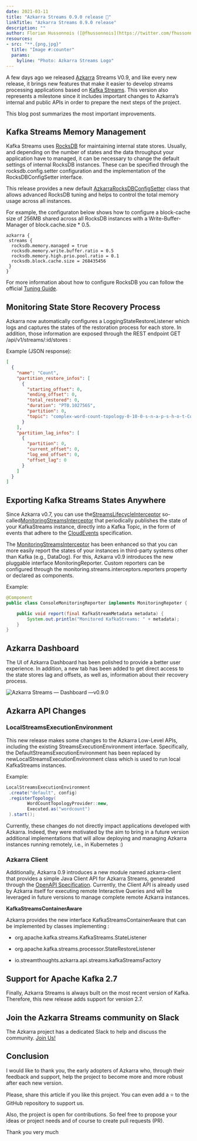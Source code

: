 ```yaml
---
date: 2021-03-11
title: "Azkarra Streams 0.9.0 release 🚀"
linkTitle: "Azkarra Streams 0.9.0 release"
description: ""
author: Florian Hussonnois ([@fhussonnois](https://twitter.com/fhussonnois))
resources:
- src: "**.{png,jpg}"
  title: "Image #:counter"
  params:
    byline: "Photo: Azkarra Streams Logo"
---
```


A few days ago we released [Azkarra](https://www.azkarrastreams.io/) Streams V0.9, and like every new release, it brings new features that make it easier to develop streams processing applications based on [Kafka Streams](https://kafka.apache.org/documentation/streams/). This version also represents a milestone since it includes important changes to Azkarra’s internal and public APIs in order to prepare the next steps of the project.

This blog post summarizes the most important improvements.

## Kafka Streams Memory Management

Kafka Streams uses [RocksDB](https://rocksdb.org/) for maintaining internal state stores. Usually, and depending on the number of states and the data throughput your application have to managed, it can be necessary to change the default settings of internal RocksDB instances. These can be specified through the rocksdb.config.setter configuration and the implementation of the RocksDBConfigSetter interface.

This release provides a new default [AzkarraRocksDBConfigSetter](https://www.azkarrastreams.io/docs/developer-guide/rocksdb/) class that allows advanced RocksDB tuning and helps to control the total memory usage across all instances.

For example, the configuraton below shows how to configure a block-cache size of 256MB shared across all RocksDB instances with a Write-Buffer-Manager of block.cache.size * 0.5.

```hocon
azkarra {
 streams {
  rocksdb.memory.managed = true
  rocksdb.memory.write.buffer.ratio = 0.5
  rocksdb.memory.high.prio.pool.ratio = 0.1
  rocksdb.block.cache.size = 268435456
 }
}
```

For more information about how to configure RocksDB you can follow the official [Tuning Guide](https://github.com/facebook/rocksdb/wiki/RocksDB-Tuning-Guide).

## Monitoring State Store Recovery Process

Azkarra now automatically configures a LoggingStateRestoreListener which logs and captures the states of the restoration process for each store. In addition, those information are exposed through the REST endpoint GET /api/v1/streams/:id/stores :

Example (JSON response):

```json
[
  {
    "name": "Count",
    "partition_restore_infos": [
      {
        "starting_offset": 0,
        "ending_offset": 0,
        "total_restored": 0,
        "duration": "PT0.102756S",
        "partition": 0,
        "topic": "complex-word-count-topology-0-10-0-s-n-a-p-s-h-o-t-Count-changelog"
      }
    ],
    "partition_lag_infos": [
      {
        "partition": 0,
        "current_offset": 0,
        "log_end_offset": 0,
        "offset_lag": 0
      }
    ]
  }
]
```

## Exporting Kafka Streams States Anywhere

Since Azkarra v0.7, you can use the[StreamsLifecycleInterceptor](https://www.azkarrastreams.io/docs/developer-guide/streamslifecycleinterceptors/) so-called[MonitoringStreamsInterceptor](https://www.azkarrastreams.io/docs/developer-guide/streamslifecycleinterceptors/#86-monitoringstreamsinterceptor) that periodically publishes the state of your KafkaStreams instance, directly into a Kafka Topic, in the form of events that adhere to the [CloudEvents](https://cloudevents.io/) specification.

The [MonitoringStreamsInterceptor](https://www.azkarrastreams.io/docs/developer-guide/streamslifecycleinterceptors/#86-monitoringstreamsinterceptor) has been enhanced so that you can more easily report the states of your instances in third-party systems other than Kafka (e.g., DataDog). For this, Azkarra v0.9 introduces the new pluggable interface MonitoringReporter. Custom reporters can be configured through the monitoring.streams.interceptors.reporters property or declared as components.

Example:

```java
@Component
public class ConsoleMonitoringReporter implements MonitoringRepoter {

    public void report(final KafkaStreamMetadata metadata) {
        System.out.println("Monitored KafkaStreams: " + metadata);
    }
}
```


## Azkarra Dashboard

The UI of Azkarra Dashboard has been polished to provide a better user experience. In addition, a new tab has been added to get direct access to the state stores lag and offsets, as well as, information about their recovery process.


![Azkarra Streams — Dashboard —v0.9.0](/images/azkarra-streams-overview.gif)

## Azkarra API Changes

### LocalStreamsExecutionEnvironment

This new release makes some changes to the Azkarra Low-Level APIs, including the existing StreamsExecutionEnvironment interface. Specifically, the DefaultStreamsExecutionEnvironment has been replaced by newLocalStreamsExecutionEnvironment class which is used to run local KafkaStreams instances.

Example:

```java
LocalStreamsExecutionEnvironment
 .create("default", config)                                                
 .registerTopology(
        WordCountTopologyProvider::new,
        Executed.as("wordcount")
 ).start();
```

Currently, these changes do not directly impact applications developed with Azkarra. Indeed, they were motivated by the aim to bring in a future version additional implementations that will allow deploying and managing Azkarra instances running remotely, i.e., in Kubernetes :)

### Azkarra Client

Additionally, Azkarra 0.9 introduces a new module named azkarra-client that provides a simple Java Client API for Azkarra Streams, generated through the [OpenAPI Specification](https://swagger.io/specification/). Currently, the Client API is already used by Azkarra itself for executing remote Interactive Queries and will be leveraged in future versions to manage complete remote Azkarra instances.

**KafkaStreamsContainerAware**

Azkarra provides the new interface KafkaStreamsContainerAware that can be implemented by classes implementing :

* org.apache.kafka.streams.KafkaStreams.StateListener

* org.apache.kafka.streams.processor.StateRestoreListener

* io.streamthoughts.azkarra.api.streams.kafkaStreamsFactory

## Support for Apache Kafka 2.7

Finally, Azkarra Streams is always built on the most recent version of Kafka. Therefore, this new release adds support for version 2.7.

## Join the Azkarra Streams community on Slack

The Azkarra project has a dedicated Slack to help and discuss the community. [Join Us!](https://communityinviter.com/apps/azkarra-streams/azkarra-streams-community)

## Conclusion

I would like to thank you, the early adopters of Azkarra who, through their feedback and support, help the project to become more and more robust after each new version.

Please, share this article if you like this project. You can even add a ⭐ to the GitHub repository to support us.

Also, the project is open for contributions. So feel free to propose your ideas or project needs and of course to create pull requests (PR).

Thank you very much
